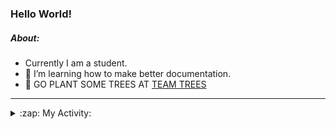 ### Hello World!

##### About:
- Currently I am a student.
- 🌱 I’m learning how to make better documentation.
- 🌱 GO PLANT SOME TREES AT [TEAM TREES](https://teamtrees.org/)

---
<details>
  <summary>:zap: My Activity:</summary>
  
<!--START_SECTION:waka-->
![Code Time](http://img.shields.io/badge/Code%20Time-1%2C113%20hrs%2033%20mins-blue)

**I'm a Night 🦉** 

```text
🌞 Morning                1394 commits        ██░░░░░░░░░░░░░░░░░░░░░░░   09.18 % 
🌆 Daytime                5269 commits        █████████░░░░░░░░░░░░░░░░   34.70 % 
🌃 Evening                4349 commits        ███████░░░░░░░░░░░░░░░░░░   28.64 % 
🌙 Night                  4173 commits        ███████░░░░░░░░░░░░░░░░░░   27.48 % 
```
📅 **I'm Most Productive on Wednesday** 

```text
Monday                   2301 commits        ████░░░░░░░░░░░░░░░░░░░░░   15.15 % 
Tuesday                  1833 commits        ███░░░░░░░░░░░░░░░░░░░░░░   12.07 % 
Wednesday                3614 commits        ██████░░░░░░░░░░░░░░░░░░░   23.80 % 
Thursday                 1891 commits        ███░░░░░░░░░░░░░░░░░░░░░░   12.45 % 
Friday                   1512 commits        ██░░░░░░░░░░░░░░░░░░░░░░░   09.96 % 
Saturday                 1380 commits        ██░░░░░░░░░░░░░░░░░░░░░░░   09.09 % 
Sunday                   2654 commits        ████░░░░░░░░░░░░░░░░░░░░░   17.48 % 
```


📊 **This Week I Spent My Time On** 

```text
🔥 Editors: 
VS Code                  5 hrs 46 mins       █████████████████████████   100.00 % 

🐱‍💻 Projects: 
praise                   4 hrs 28 mins       ███████████████████░░░░░░   77.40 % 
CSF22                    1 hr 18 mins        ██████░░░░░░░░░░░░░░░░░░░   22.55 % 
ai                       0 secs              ░░░░░░░░░░░░░░░░░░░░░░░░░   00.05 % 
```


 Last Updated on 24/04/2023 18:09:25 UTC
<!--END_SECTION:waka-->
</details>
